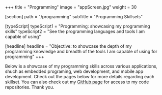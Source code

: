 +++
title = "Programming"
image = "appScreen.jpg"
weight = 30

[section]
path = "/programming"
subTitle = "Programming Skillsets"

[typeScript] 
typeScript1 = "Programming: showcasing my programming skills" 
typeScript2 = "See the programming languages and tools I am capable of using"

[headline]
headline = "Objective: to showcase the depth of my programming knowledge and breadth of the tools I am capable of using for programming"
+++

Below is a showcase of my programming skills across various applications, shuch as embedded programing, web development, and mobile app development. Check out the pages below for more details regarding each skillset. You can also check out my [GitHub page](https://github.com/paulcair) for access to my code repositories. Thank you.